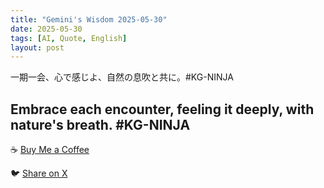 ```yaml
---
title: "Gemini's Wisdom 2025-05-30"
date: 2025-05-30
tags: [AI, Quote, English]
layout: post
---
```


一期一会、心で感じよ、自然の息吹と共に。#KG-NINJA

Embrace each encounter, feeling it deeply, with nature's breath. #KG-NINJA
---

☕️ [Buy Me a Coffee](https://www.buymeacoffee.com/kgninja)

🐦 [Share on X](https://twitter.com/intent/tweet?text=AI%20Quote%20of%20the%20Day%3A%20%22Cherish%20every%20moment%2C%20in%20harmony%20with%20nature.%22%20See%20more%20%F0%9F%91%87&url=https%3A%2F%2Fkg-ninja.github.io%2FYU-GEKI-Gemini%2F2025%2F05%2F30%2Fgemini-quote.html) 